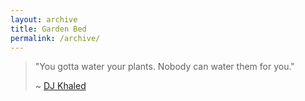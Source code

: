 ```yaml
---
layout: archive 
title: Garden Bed
permalink: /archive/
---
```


> "You gotta water your plants. Nobody can water them for you."
> 
> ~ [DJ Khaled](https://www.brainyquote.com/quotes/dj_khaled_780842)

